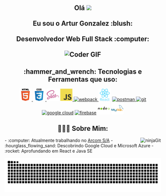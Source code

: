 <h2 align="center">
 <abc>
  <br>Olá <img src="https://user-images.githubusercontent.com/42378118/110234147-e3259600-7f4e-11eb-95be-0c4047144dea.gif" width="30"><br>
  <br> Eu sou o Artur Gonzalez :blush:<br>
  <br> Desenvolvedor Web Full Stack :computer:<br>
  <br>
    <img src="https://pa1.narvii.com/6627/21b62750c6f0e0655c26dd3127a87135d0d86043_hq.gif" alt="Coder GIF" width="500">
 </abc>
</h2> 


<h2 align="center">:hammer_and_wrench: Tecnologias e Ferramentas que uso:</h2>
<p align="center">
 <a href="https://www.w3.org/html/" target="_blank"> <img src="https://raw.githubusercontent.com/devicons/devicon/master/icons/html5/html5-original-wordmark.svg" alt="html5" width="40" height="40"/> </a>
 <a href="https://www.w3schools.com/css/" target="_blank"> <img src="https://raw.githubusercontent.com/devicons/devicon/master/icons/css3/css3-original-wordmark.svg" alt="css3" width="40" height="40"/> </a>
 <a href="https://sass-lang.com" target="_blank"> <img src="https://raw.githubusercontent.com/devicons/devicon/master/icons/sass/sass-original.svg" alt="sass" width="40" height="40"/></a>
 <a href="https://developer.mozilla.org/en-US/docs/Web/JavaScript" target="_blank"> <img src="https://raw.githubusercontent.com/devicons/devicon/master/icons/javascript/javascript-original.svg" alt="javascript" width="40" height="40"/> </a>
 <a href="https://webpack.js.org/" target="_blank"> <img src="https://www.vectorlogo.zone/logos/js_webpack/js_webpack-icon.svg" alt="webpack" width="40" height="40"/> </a>
 <a href="https://reactjs.org/" target="_blank"> <img src="https://raw.githubusercontent.com/devicons/devicon/master/icons/react/react-original-wordmark.svg" alt="react" width="40" height="40"/></a>
 <a href="https://www.postman.com/" target="_blank"> <img src="https://www.vectorlogo.zone/logos/getpostman/getpostman-icon.svg" alt="postman" width="40" height="40"/> </a>
 <a href="https://git-scm.com/" target="_blank"> <img src="https://www.vectorlogo.zone/logos/git-scm/git-scm-icon.svg" alt="git" width="40" height="40"/> </a>
 <a href="https://cloud.google.com/" target="_blank"> <img src="https://www.vectorlogo.zone/logos/google_cloud/google_cloud-icon.svg" alt="google cloud" width="40" height="40"/></a>
 <a href="https://firebase.google.com/" target="_blank"> <img src="https://www.vectorlogo.zone/logos/firebase/firebase-icon.svg" alt="firebase" width="40" height="40"/></a>
 <a href="https://nodejs.org" target="_blank"> <img src="https://raw.githubusercontent.com/devicons/devicon/master/icons/nodejs/nodejs-original-wordmark.svg" alt="nodejs" width="40" height="40"/></a>
 <a href="https://www.mysql.com" target="_blank"> <img src="https://raw.githubusercontent.com/devicons/devicon/master/icons/mysql/mysql-original-wordmark.svg" alt="mysql" width="40" height="40"/></a>
</p>

<h2 align="center">👨🏻‍💻 Sobre Mim:</h2>
<img align="right" alt="ninjaGit" src="https://cdn.discordapp.com/attachments/857393129858400296/881197073268105247/ezgif.com-gif-maker.gif">
- :computer: Atualmente trabalhando no <a href="http://www.arcom.com.br">Arcom S/A</a>
- :hourglass_flowing_sand:  Descobrindo Google Cloud e Microsoft Azure
- :rocket: Aprofundando em React e Java SE

![Snake animation](https://github.com/ninjaaGit/ninjaaGit/blob/output/github-contribution-grid-snake.svg)
